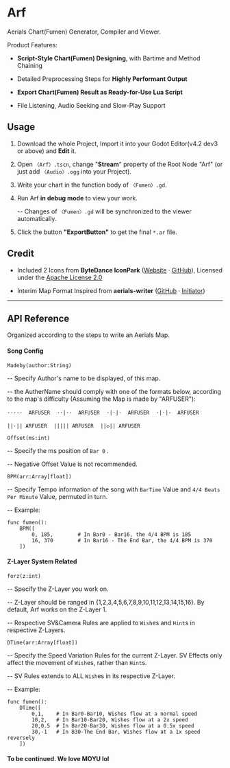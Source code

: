 # Arf

Aerials Chart(Fumen) Generator, Compiler and Viewer.

Product Features:

- **Script-Style Chart(Fumen) Designing**, with Bartime and Method Chaining

- Detailed Preprocessing Steps for **Highly Performant Output**

- **Export Chart(Fumen) Result as Ready-for-Use Lua Script**

- File Listening, Audio Seeking and Slow-Play Support

## Usage

1. Download the whole Project, Import it into your Godot Editor(v4.2 dev3 or above) and **Edit** it.

2. Open `〈Arf〉.tscn`, change "**Stream**" property of the Root Node "Arf" (or just add `〈Audio〉.ogg` into your Project).

3. Write your chart in the function body of `〈Fumen〉.gd`.

4. Run Arf **in debug mode** to view your work.
   
   -- Changes of `〈Fumen〉.gd` will be synchronized to the viewer automatically.

5. Click the button **"ExportButton"** to get the final `*.ar` file.

## Credit

- Included 2 Icons from **ByteDance IconPark** ([Website](https://iconpark.oceanengine.com/home) · [GitHub](https://github.com/bytedance/iconpark)), Licensed under the [Apache License 2.0](https://github.com/bytedance/IconPark/blob/master/LICENSE)

- Interim Map Format Inspired from **aerials-writer** ([GitHub](https://github.com/Fuxfantx/aerials-writer) · [Initiator](https://github.com/zarmot))

  

---

## API Reference

Organized according to the steps to write an Aerials Map.

  

#### Song Config

`Madeby(author:String)`

--  Specify Author's name to be displayed, of this map.

--  the AutherName should comply with one of the formats below, according to the map's difficulty (Assuming the Map is made by "ARFUSER"):

`·····  ARFUSER`    `··|··  ARFUSER`    `·|·|·  ARFUSER`    `·|·|·  ARFUSER`

`||·|| ARFUSER`    `||||| ARFUSER`    `||◇|| ARFUSER`

  

`Offset(ms:int)`

--  Specify the ms position of `Bar 0` .

--  Negative Offset Value is not recommended.

  

`BPM(arr:Array[float])`

--  Specify Tempo information of the song with `BarTime` Value and `4/4 Beats Per Minute` Value, permuted in turn.

--  Example:

```gdscript
func fumen():
    BPM([
        0, 185,        # In Bar0 - Bar16, the 4/4 BPM is 185
        16, 370        # In Bar16 - The End Bar, the 4/4 BPM is 370
    ])
```

  

#### Z-Layer System Related

`forz(z:int)`

--  Specify the Z-Layer you work on.

--  Z-Layer should be ranged in {1,2,3,4,5,6,7,8,9,10,11,12,13,14,15,16}. By default, Arf works on the Z-Layer 1.

--  Respective SV&Camera Rules are applied to `Wish`es and `Hint`s in respective Z-Layers.



`DTime(arr:Array[float])`

--  Specify the Speed Variation Rules for the current Z-Layer. SV Effects only affect the movement of `Wish`es, rather than `Hint`s.

--  SV Rules extends to ALL `Wish`es in its respective Z-Layer.

--  Example:

```gdscript
func fumen():
    DTime([
        0,1,    # In Bar0-Bar10, Wishes flow at a normal speed
        10,2,   # In Bar10-Bar20, Wishes flow at a 2x speed
        20,0.5  # In Bar20-Bar30, Wishes flow at a 0.5x speed
        30,-1   # In B30-The End Bar, Wishes flow at a 1x speed reversely
    ])
```

  

#### To be continued. We love MOYU lol
